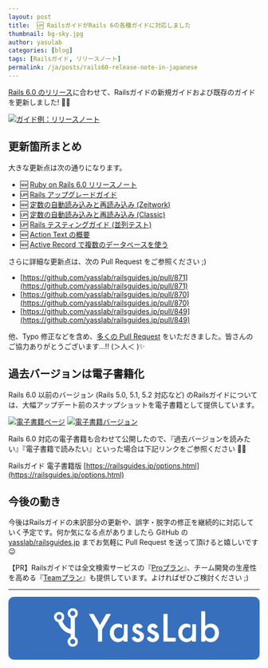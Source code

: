 ```yaml
---
layout: post
title:  🆙 RailsガイドがRails 6の各種ガイドに対応しました
thumbnail: bg-sky.jpg
author: yasulab
categories: [blog]
tags: [Railsガイド, リリースノート]
permalink: /ja/posts/rails60-release-note-in-japanese
---
```


[Rails 6.0 のリリース](https://weblog.rubyonrails.org/2019/8/15/Rails-6-0-final-release/)に合わせて、Railsガイドの新規ガイドおよび既存のガイドを更新しました! 📜✨

[![ガイド例：リリースノート](https://i.gyazo.com/83008c234dff1a220fef91d94c5b74ea.png)](https://railsguides.jp/6_0_release_notes.html)

## 更新箇所まとめ

大きな更新点は次の通りになります。

- 🆕 [Ruby on Rails 6.0 リリースノート](https://railsguides.jp/6_0_release_notes.html)
- 🆙 [Rails アップグレードガイド](https://railsguides.jp/upgrading_ruby_on_rails.html)
- 🆕 [定数の自動読み込みと再読み込み (Zeitwork)](https://railsguides.jp/autoloading_and_reloading_constants.html)
- 🆙 [定数の自動読み込みと再読み込み (Classic)](https://railsguides.jp/autoloading_and_reloading_constants_classic_mode.html)
- 🆙 [Rails テスティングガイド (並列テスト)](https://railsguides.jp/testing.html#並列テスト)
- 🆕 [Action Text の概要](https://railsguides.jp/action_text_overview.html)
- 🆕 [Active Record で複数のデータベースを使う](https://railsguides.jp/active_record_multiple_databases.html)

さらに詳細な更新点は、次の Pull Request をご参照ください ;)

- [https://github.com/yasslab/railsguides.jp/pull/871](https://github.com/yasslab/railsguides.jp/pull/871)
- [https://github.com/yasslab/railsguides.jp/pull/870](https://github.com/yasslab/railsguides.jp/pull/870)
- [https://github.com/yasslab/railsguides.jp/pull/849](https://github.com/yasslab/railsguides.jp/pull/849)

他、Typo 修正などを含め、[多くの Pull Request](https://github.com/yasslab/railsguides.jp/pulls?q=is%3Apr+is%3Aclosed) をいただきました。皆さんのご協力ありがとうございます...!! (＞人＜ )✨

## 過去バージョンは電子書籍化

Rails 6.0 以前のバージョン (Rails 5.0, 5.1, 5.2 対応など) のRailsガイドについては、大幅アップデート前のスナップショットを電子書籍として提供しています。

[![電子書籍ページ](https://i.gyazo.com/8672209f30adfaff30e4919ccf4a9677.png)](https://railsguides.jp/options.html)
[![電子書籍バージョン](https://i.gyazo.com/384cb4f1ce81ec9afe3a5f6292a44624.png)](https://railsguides.jp/options.html)

Rails 6.0 対応の電子書籍も合わせて公開したので、『過去バージョンを読みたい』『電子書籍で読みたい』といった場合は下記リンクをご参照ください 📕✨

Railsガイド 電子書籍版
[https://railsguides.jp/options.html](https://railsguides.jp/options.html)

## 今後の動き

今後はRailsガイドの未訳部分の更新や、誤字・脱字の修正を継続的に対応していく予定です。何か気になる点がありましたら GitHub の [yasslab/railsguides.jp](https://github.com/yasslab/railsguides.jp) までお気軽に Pull Request を送って頂けると嬉しいです 😉

【PR】Railsガイドでは全文検索サービスの『[Proプラン](https://railsguides.jp/pro)』、チーム開発の生産性を高める『[Teamプラン](https://railsguides.jp/team)』も提供しています。よければぜひご検討ください ;)

-----

[![YassLab Inc.](/img/logos/800x200.png)](/)


